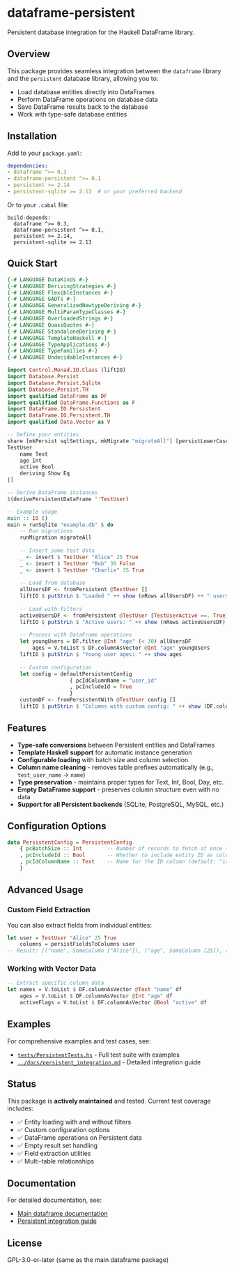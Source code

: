 # dataframe-persistent

Persistent database integration for the Haskell DataFrame library.

## Overview

This package provides seamless integration between the `dataframe` library and the `persistent` database library, allowing you to:

- Load database entities directly into DataFrames
- Perform DataFrame operations on database data  
- Save DataFrame results back to the database
- Work with type-safe database entities

## Installation

Add to your `package.yaml`:

```yaml
dependencies:
- dataframe ^>= 0.3
- dataframe-persistent ^>= 0.1
- persistent >= 2.14
- persistent-sqlite >= 2.13  # or your preferred backend
```

Or to your `.cabal` file:

```cabal
build-depends:
  dataframe ^>= 0.3,
  dataframe-persistent ^>= 0.1,
  persistent >= 2.14,
  persistent-sqlite >= 2.13
```

## Quick Start

```haskell
{-# LANGUAGE DataKinds #-}
{-# LANGUAGE DerivingStrategies #-}
{-# LANGUAGE FlexibleInstances #-}
{-# LANGUAGE GADTs #-}
{-# LANGUAGE GeneralizedNewtypeDeriving #-}
{-# LANGUAGE MultiParamTypeClasses #-}
{-# LANGUAGE OverloadedStrings #-}
{-# LANGUAGE QuasiQuotes #-}
{-# LANGUAGE StandaloneDeriving #-}
{-# LANGUAGE TemplateHaskell #-}
{-# LANGUAGE TypeApplications #-}
{-# LANGUAGE TypeFamilies #-}
{-# LANGUAGE UndecidableInstances #-}

import Control.Monad.IO.Class (liftIO)
import Database.Persist
import Database.Persist.Sqlite
import Database.Persist.TH
import qualified DataFrame as DF
import qualified DataFrame.Functions as F
import DataFrame.IO.Persistent
import DataFrame.IO.Persistent.TH
import qualified Data.Vector as V

-- Define your entities
share [mkPersist sqlSettings, mkMigrate "migrateAll"] [persistLowerCase|
TestUser
    name Text
    age Int
    active Bool
    deriving Show Eq
|]

-- Derive DataFrame instances
$(derivePersistentDataFrame ''TestUser)

-- Example usage
main :: IO ()
main = runSqlite "example.db" $ do
    -- Run migrations
    runMigration migrateAll
    
    -- Insert some test data
    _ <- insert $ TestUser "Alice" 25 True
    _ <- insert $ TestUser "Bob" 30 False
    _ <- insert $ TestUser "Charlie" 35 True
    
    -- Load from database
    allUsersDF <- fromPersistent @TestUser []
    liftIO $ putStrLn $ "Loaded " ++ show (nRows allUsersDF) ++ " users"
    
    -- Load with filters
    activeUsersDF <- fromPersistent @TestUser [TestUserActive ==. True]
    liftIO $ putStrLn $ "Active users: " ++ show (nRows activeUsersDF)
    
    -- Process with DataFrame operations
    let youngUsers = DF.filter @Int "age" (< 30) allUsersDF
        ages = V.toList $ DF.columnAsVector @Int "age" youngUsers
    liftIO $ putStrLn $ "Young user ages: " ++ show ages
    
    -- Custom configuration
    let config = defaultPersistentConfig 
                    { pcIdColumnName = "user_id"
                    , pcIncludeId = True
                    }
    customDF <- fromPersistentWith @TestUser config []
    liftIO $ putStrLn $ "Columns with custom config: " ++ show (DF.columnNames customDF)
```

## Features

- **Type-safe conversions** between Persistent entities and DataFrames
- **Template Haskell support** for automatic instance generation
- **Configurable loading** with batch size and column selection
- **Column name cleaning** - removes table prefixes automatically (e.g., `test_user_name` → `name`)
- **Type preservation** - maintains proper types for Text, Int, Bool, Day, etc.
- **Empty DataFrame support** - preserves column structure even with no data
- **Support for all Persistent backends** (SQLite, PostgreSQL, MySQL, etc.)

## Configuration Options

```haskell
data PersistentConfig = PersistentConfig
    { pcBatchSize :: Int        -- Number of records to fetch at once (default: 10000)
    , pcIncludeId :: Bool       -- Whether to include entity ID as column (default: True)
    , pcIdColumnName :: Text    -- Name for the ID column (default: "id")
    }
```

## Advanced Usage

### Custom Field Extraction

You can also extract fields from individual entities:

```haskell
let user = TestUser "Alice" 25 True
    columns = persistFieldsToColumns user
-- Result: [("name", SomeColumn ["Alice"]), ("age", SomeColumn [25]), ("active", SomeColumn [True])]
```

### Working with Vector Data

```haskell
-- Extract specific column data
let names = V.toList $ DF.columnAsVector @Text "name" df
    ages = V.toList $ DF.columnAsVector @Int "age" df
    activeFlags = V.toList $ DF.columnAsVector @Bool "active" df
```

## Examples

For comprehensive examples and test cases, see:
- [`tests/PersistentTests.hs`](tests/PersistentTests.hs) - Full test suite with examples
- [`../docs/persistent_integration.md`](../docs/persistent_integration.md) - Detailed integration guide

## Status

This package is **actively maintained** and tested. Current test coverage includes:
- ✅ Entity loading with and without filters
- ✅ Custom configuration options
- ✅ DataFrame operations on Persistent data
- ✅ Empty result set handling
- ✅ Field extraction utilities
- ✅ Multi-table relationships

## Documentation

For detailed documentation, see:
- [Main dataframe documentation](https://github.com/mchav/dataframe)
- [Persistent integration guide](../docs/persistent_integration.md)

## License

GPL-3.0-or-later (same as the main dataframe package)